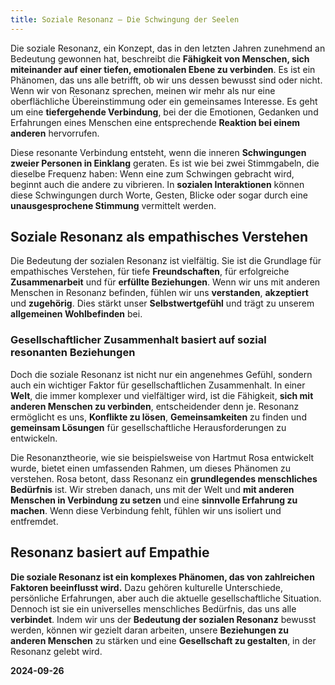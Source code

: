 ```yaml
---
title: Soziale Resonanz – Die Schwingung der Seelen
---
```

Die soziale Resonanz, ein Konzept, das in den letzten Jahren zunehmend an Bedeutung gewonnen hat, beschreibt die **Fähigkeit von Menschen, sich miteinander auf einer tiefen, emotionalen Ebene zu verbinden**. Es ist ein Phänomen, das uns alle betrifft, ob wir uns dessen bewusst sind oder nicht. Wenn wir von Resonanz sprechen, meinen wir mehr als nur eine oberflächliche Übereinstimmung oder ein gemeinsames Interesse. Es geht um eine **tiefergehende Verbindung**, bei der die Emotionen, Gedanken und Erfahrungen eines Menschen eine entsprechende **Reaktion bei einem anderen** hervorrufen.

Diese resonante Verbindung entsteht, wenn die inneren **Schwingungen zweier Personen in Einklang** geraten. Es ist wie bei zwei Stimmgabeln, die dieselbe Frequenz haben: Wenn eine zum Schwingen gebracht wird, beginnt auch die andere zu vibrieren. In **sozialen Interaktionen** können diese Schwingungen durch Worte, Gesten, Blicke oder sogar durch eine **unausgesprochene Stimmung** vermittelt werden.

## Soziale Resonanz als empathisches Verstehen

Die Bedeutung der sozialen Resonanz ist vielfältig. Sie ist die Grundlage für empathisches Verstehen, für tiefe **Freundschaften**, für erfolgreiche **Zusammenarbeit** und für **erfüllte Beziehungen**. Wenn wir uns mit anderen Menschen in Resonanz befinden, fühlen wir uns **verstanden**, **akzeptiert** und **zugehörig**. Dies stärkt unser **Selbstwertgefühl** und trägt zu unserem **allgemeinen Wohlbefinden** bei.

### Gesellschaftlicher Zusammenhalt basiert auf sozial resonanten Beziehungen

Doch die soziale Resonanz ist nicht nur ein angenehmes Gefühl, sondern auch ein wichtiger Faktor für gesellschaftlichen Zusammenhalt. In einer **Welt**, die immer komplexer und vielfältiger wird, ist die Fähigkeit, **sich mit anderen Menschen zu verbinden**, entscheidender denn je. Resonanz ermöglicht es uns, **Konflikte zu lösen**, **Gemeinsamkeiten** zu finden und **gemeinsam Lösungen** für gesellschaftliche Herausforderungen zu entwickeln.

Die Resonanztheorie, wie sie beispielsweise von Hartmut Rosa entwickelt wurde, bietet einen umfassenden Rahmen, um dieses Phänomen zu verstehen. Rosa betont, dass Resonanz ein **grundlegendes menschliches Bedürfnis** ist. Wir streben danach, uns mit der Welt und **mit anderen Menschen in Verbindung zu setzen** und eine **sinnvolle Erfahrung zu machen**. Wenn diese Verbindung fehlt, fühlen wir uns isoliert und entfremdet.

## Resonanz basiert auf Empathie

**Die soziale Resonanz ist ein komplexes Phänomen, das von zahlreichen Faktoren beeinflusst wird.** Dazu gehören kulturelle Unterschiede, persönliche Erfahrungen, aber auch die aktuelle gesellschaftliche Situation. Dennoch ist sie ein universelles menschliches Bedürfnis, das uns alle **verbindet**. Indem wir uns der **Bedeutung der sozialen Resonanz** bewusst werden, können wir gezielt daran arbeiten, unsere **Beziehungen zu anderen Menschen** zu stärken und eine **Gesellschaft zu gestalten**, in der Resonanz gelebt wird.

**2024-09-26**